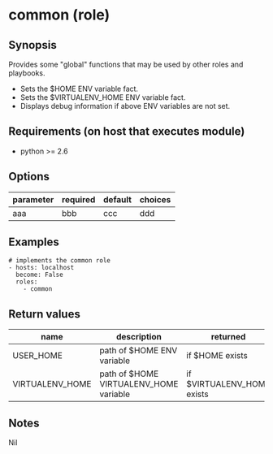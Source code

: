 # common (role)

## Synopsis

Provides some "global" functions that may be used by other roles and playbooks.

* Sets the $HOME ENV variable fact.
* Sets the $VIRTUALENV_HOME ENV variable fact.
* Displays debug information if above ENV variables are not set.

## Requirements (on host that executes module)

* python >= 2.6

## Options

| parameter | required | default | choices |
| --- | --- | --- | --- |
| aaa | bbb | ccc | ddd |

## Examples

```
# implements the common role
- hosts: localhost
  become: False
  roles:
    - common
```

## Return values

| name | description | returned | type | sample |
| --- | --- | --- | --- | --- |
| USER_HOME | path of $HOME ENV variable | if $HOME exists | fact | `/home/jcitizen` |
| VIRTUALENV_HOME | path of $HOME VIRTUALENV_HOME variable | if $VIRTUALENV_HOME exists | fact | `/home/jcitizen/virtualenvs/myansible` |

## Notes

Nil
